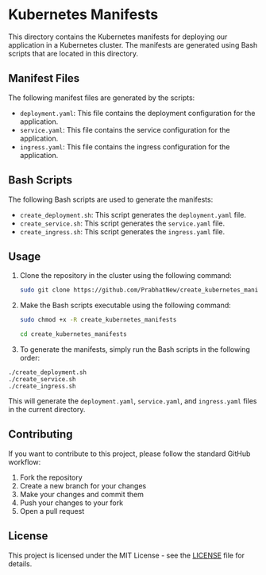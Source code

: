 # Kubernetes Manifests

This directory contains the Kubernetes manifests for deploying our application in a Kubernetes cluster. The manifests are generated using Bash scripts that are located in this directory.

## Manifest Files

The following manifest files are generated by the scripts:

- `deployment.yaml`: This file contains the deployment configuration for the application.
- `service.yaml`: This file contains the service configuration for the application.
- `ingress.yaml`: This file contains the ingress configuration for the application.

## Bash Scripts

The following Bash scripts are used to generate the manifests:

- `create_deployment.sh`: This script generates the `deployment.yaml` file.
- `create_service.sh`: This script generates the `service.yaml` file.
- `create_ingress.sh`: This script generates the `ingress.yaml` file.

## Usage

1. Clone the repository in the cluster using the following command:
   `````sh
   sudo git clone https://github.com/PrabhatNew/create_kubernetes_manifests.git
   

2. Make the Bash scripts executable using the following command:
   ````sh
   sudo chmod +x -R create_kubernetes_manifests
   ````
   ````sh
   cd create_kubernetes_manifests
   ````

3. To generate the manifests, simply run the Bash scripts in the following order:

```
./create_deployment.sh
./create_service.sh
./create_ingress.sh
```

This will generate the `deployment.yaml`, `service.yaml`, and `ingress.yaml` files in the current directory.

## Contributing

If you want to contribute to this project, please follow the standard GitHub workflow:

1. Fork the repository
2. Create a new branch for your changes
3. Make your changes and commit them
4. Push your changes to your fork
5. Open a pull request

## License

This project is licensed under the MIT License - see the [LICENSE](../LICENSE) file for details.